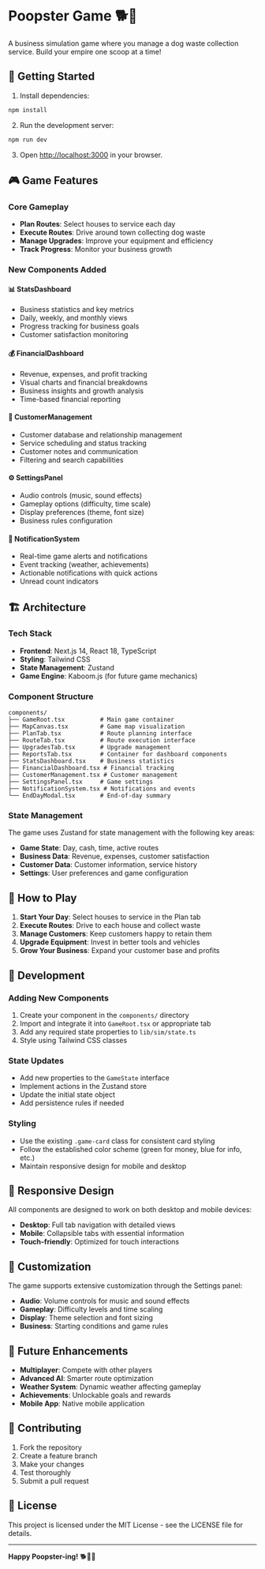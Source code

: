 # Poopster Game 🐕💩

A business simulation game where you manage a dog waste collection service. Build your empire one scoop at a time!

## 🚀 Getting Started

1. Install dependencies:
```bash
npm install
```

2. Run the development server:
```bash
npm run dev
```

3. Open [http://localhost:3000](http://localhost:3000) in your browser.

## 🎮 Game Features

### Core Gameplay
- **Plan Routes**: Select houses to service each day
- **Execute Routes**: Drive around town collecting dog waste
- **Manage Upgrades**: Improve your equipment and efficiency
- **Track Progress**: Monitor your business growth

### New Components Added

#### 📊 StatsDashboard
- Business statistics and key metrics
- Daily, weekly, and monthly views
- Progress tracking for business goals
- Customer satisfaction monitoring

#### 💰 FinancialDashboard
- Revenue, expenses, and profit tracking
- Visual charts and financial breakdowns
- Business insights and growth analysis
- Time-based financial reporting

#### 👥 CustomerManagement
- Customer database and relationship management
- Service scheduling and status tracking
- Customer notes and communication
- Filtering and search capabilities

#### ⚙️ SettingsPanel
- Audio controls (music, sound effects)
- Gameplay options (difficulty, time scale)
- Display preferences (theme, font size)
- Business rules configuration

#### 🔔 NotificationSystem
- Real-time game alerts and notifications
- Event tracking (weather, achievements)
- Actionable notifications with quick actions
- Unread count indicators

## 🏗️ Architecture

### Tech Stack
- **Frontend**: Next.js 14, React 18, TypeScript
- **Styling**: Tailwind CSS
- **State Management**: Zustand
- **Game Engine**: Kaboom.js (for future game mechanics)

### Component Structure
```
components/
├── GameRoot.tsx          # Main game container
├── MapCanvas.tsx         # Game map visualization
├── PlanTab.tsx           # Route planning interface
├── RouteTab.tsx          # Route execution interface
├── UpgradesTab.tsx       # Upgrade management
├── ReportsTab.tsx        # Container for dashboard components
├── StatsDashboard.tsx    # Business statistics
├── FinancialDashboard.tsx # Financial tracking
├── CustomerManagement.tsx # Customer management
├── SettingsPanel.tsx     # Game settings
├── NotificationSystem.tsx # Notifications and events
└── EndDayModal.tsx       # End-of-day summary
```

### State Management
The game uses Zustand for state management with the following key areas:
- **Game State**: Day, cash, time, active routes
- **Business Data**: Revenue, expenses, customer satisfaction
- **Customer Data**: Customer information, service history
- **Settings**: User preferences and game configuration

## 🎯 How to Play

1. **Start Your Day**: Select houses to service in the Plan tab
2. **Execute Routes**: Drive to each house and collect waste
3. **Manage Customers**: Keep customers happy to retain them
4. **Upgrade Equipment**: Invest in better tools and vehicles
5. **Grow Your Business**: Expand your customer base and profits

## 🔧 Development

### Adding New Components
1. Create your component in the `components/` directory
2. Import and integrate it into `GameRoot.tsx` or appropriate tab
3. Add any required state properties to `lib/sim/state.ts`
4. Style using Tailwind CSS classes

### State Updates
- Add new properties to the `GameState` interface
- Implement actions in the Zustand store
- Update the initial state object
- Add persistence rules if needed

### Styling
- Use the existing `.game-card` class for consistent card styling
- Follow the established color scheme (green for money, blue for info, etc.)
- Maintain responsive design for mobile and desktop

## 📱 Responsive Design

All components are designed to work on both desktop and mobile devices:
- **Desktop**: Full tab navigation with detailed views
- **Mobile**: Collapsible tabs with essential information
- **Touch-friendly**: Optimized for touch interactions

## 🎨 Customization

The game supports extensive customization through the Settings panel:
- **Audio**: Volume controls for music and sound effects
- **Gameplay**: Difficulty levels and time scaling
- **Display**: Theme selection and font sizing
- **Business**: Starting conditions and game rules

## 🚀 Future Enhancements

- **Multiplayer**: Compete with other players
- **Advanced AI**: Smarter route optimization
- **Weather System**: Dynamic weather affecting gameplay
- **Achievements**: Unlockable goals and rewards
- **Mobile App**: Native mobile application

## 🤝 Contributing

1. Fork the repository
2. Create a feature branch
3. Make your changes
4. Test thoroughly
5. Submit a pull request

## 📄 License

This project is licensed under the MIT License - see the LICENSE file for details.

---

**Happy Poopster-ing!** 🐕💩✨
